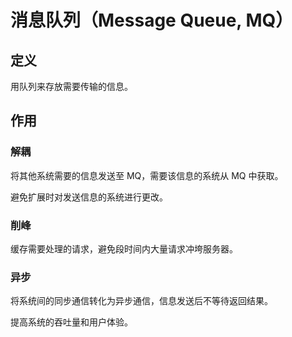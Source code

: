 # 消息队列（Message Queue, MQ）

## 定义

用队列来存放需要传输的信息。

## 作用

### 解耦

将其他系统需要的信息发送至 MQ，需要该信息的系统从 MQ 中获取。

避免扩展时对发送信息的系统进行更改。

### 削峰

缓存需要处理的请求，避免段时间内大量请求冲垮服务器。

### 异步

将系统间的同步通信转化为异步通信，信息发送后不等待返回结果。

提高系统的吞吐量和用户体验。